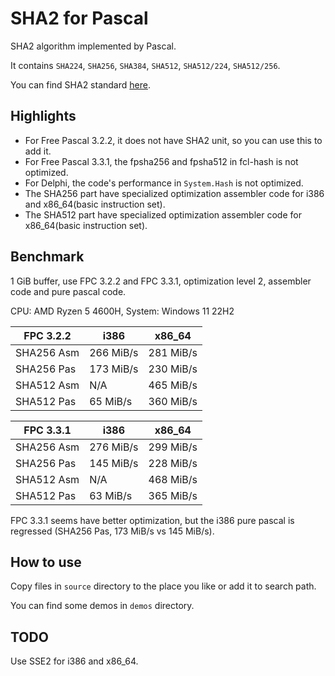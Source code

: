 # SHA2 for Pascal

SHA2 algorithm implemented by Pascal.

It contains `SHA224`, `SHA256`, `SHA384`, `SHA512`, `SHA512/224`, `SHA512/256`.

You can find SHA2 standard [here](https://csrc.nist.gov/publications/detail/fips/180/4/final).

## Highlights

- For Free Pascal 3.2.2, it does not have SHA2 unit, so you can use this to add it.
- For Free Pascal 3.3.1, the fpsha256 and fpsha512 in fcl-hash is not optimized.
- For Delphi, the code's performance in `System.Hash` is not optimized.
- The SHA256 part have specialized optimization assembler code for i386 and x86_64(basic instruction set).
- The SHA512 part have specialized optimization assembler code for x86_64(basic instruction set).

## Benchmark

1 GiB buffer, use FPC 3.2.2 and FPC 3.3.1, optimization level 2, assembler code and pure pascal code.

CPU: AMD Ryzen 5 4600H, System: Windows 11 22H2

| FPC 3.2.2  |   i386    |  x86_64   |
| ---------- | --------- | --------- |
| SHA256 Asm | 266 MiB/s | 281 MiB/s |
| SHA256 Pas | 173 MiB/s | 230 MiB/s |
| SHA512 Asm | N/A       | 465 MiB/s |
| SHA512 Pas | 65 MiB/s  | 360 MiB/s |

| FPC 3.3.1  |   i386    |  x86_64   |
| ---------- | --------- | --------- |
| SHA256 Asm | 276 MiB/s | 299 MiB/s |
| SHA256 Pas | 145 MiB/s | 228 MiB/s |
| SHA512 Asm | N/A       | 468 MiB/s |
| SHA512 Pas | 63 MiB/s  | 365 MiB/s |

FPC 3.3.1 seems have better optimization, but the i386 pure pascal is regressed (SHA256 Pas, 173 MiB/s vs 145 MiB/s).

## How to use

Copy files in `source` directory to the place you like or add it to search path.

You can find some demos in `demos` directory.

## TODO

Use SSE2 for i386 and x86_64.
